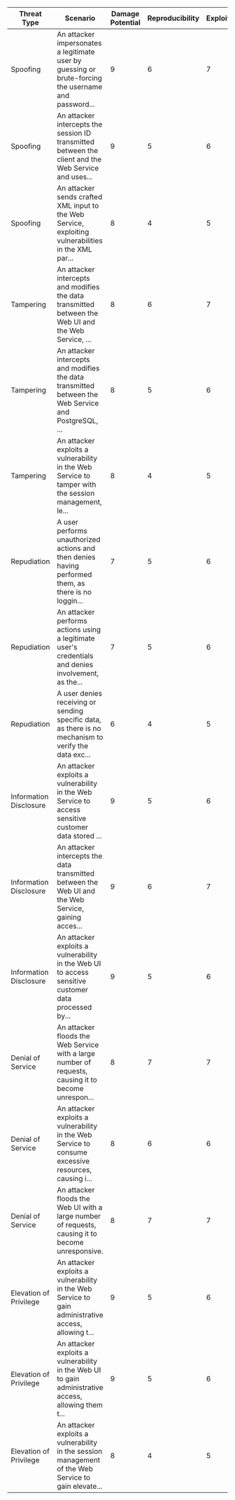 | Threat Type | Scenario | Damage Potential | Reproducibility | Exploitability | Affected Users | Discoverability | Risk Score |
|------------|----------|------------------|-----------------|----------------|----------------|-----------------|------------|
| Spoofing | An attacker impersonates a legitimate user by guessing or brute-forcing the username and password... | 9 | 6 | 7 | 8 | 5 | 7.00 |
| Spoofing | An attacker intercepts the session ID transmitted between the client and the Web Service and uses... | 9 | 5 | 6 | 7 | 4 | 6.20 |
| Spoofing | An attacker sends crafted XML input to the Web Service, exploiting vulnerabilities in the XML par... | 8 | 4 | 5 | 6 | 3 | 5.20 |
| Tampering | An attacker intercepts and modifies the data transmitted between the Web UI and the Web Service, ... | 8 | 6 | 7 | 7 | 5 | 6.60 |
| Tampering | An attacker intercepts and modifies the data transmitted between the Web Service and PostgreSQL, ... | 8 | 5 | 6 | 7 | 4 | 6.00 |
| Tampering | An attacker exploits a vulnerability in the Web Service to tamper with the session management, le... | 8 | 4 | 5 | 6 | 3 | 5.20 |
| Repudiation | A user performs unauthorized actions and then denies having performed them, as there is no loggin... | 7 | 5 | 6 | 6 | 4 | 5.60 |
| Repudiation | An attacker performs actions using a legitimate user's credentials and denies involvement, as the... | 7 | 5 | 6 | 6 | 4 | 5.60 |
| Repudiation | A user denies receiving or sending specific data, as there is no mechanism to verify the data exc... | 6 | 4 | 5 | 5 | 3 | 4.60 |
| Information Disclosure | An attacker exploits a vulnerability in the Web Service to access sensitive customer data stored ... | 9 | 5 | 6 | 8 | 4 | 6.40 |
| Information Disclosure | An attacker intercepts the data transmitted between the Web UI and the Web Service, gaining acces... | 9 | 6 | 7 | 8 | 5 | 7.00 |
| Information Disclosure | An attacker exploits a vulnerability in the Web UI to access sensitive customer data processed by... | 9 | 5 | 6 | 7 | 4 | 6.20 |
| Denial of Service | An attacker floods the Web Service with a large number of requests, causing it to become unrespon... | 8 | 7 | 7 | 9 | 6 | 7.40 |
| Denial of Service | An attacker exploits a vulnerability in the Web Service to consume excessive resources, causing i... | 8 | 6 | 6 | 8 | 5 | 6.60 |
| Denial of Service | An attacker floods the Web UI with a large number of requests, causing it to become unresponsive. | 8 | 7 | 7 | 9 | 6 | 7.40 |
| Elevation of Privilege | An attacker exploits a vulnerability in the Web Service to gain administrative access, allowing t... | 9 | 5 | 6 | 8 | 4 | 6.40 |
| Elevation of Privilege | An attacker exploits a vulnerability in the Web UI to gain administrative access, allowing them t... | 9 | 5 | 6 | 7 | 4 | 6.20 |
| Elevation of Privilege | An attacker exploits a vulnerability in the session management of the Web Service to gain elevate... | 8 | 4 | 5 | 6 | 3 | 5.20 |

